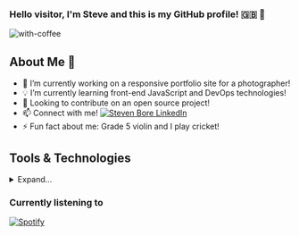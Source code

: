 ### Hello visitor, I'm Steve and this is my GitHub profile! 🇬🇧 👋
![with-coffee](https://img.shields.io/badge/made%20with-%E2%98%95%EF%B8%8F%20coffee-yellow.svg)

## About Me 🧑‍
- 🔨 I’m currently working on a responsive portfolio site for a photographer!
- 💡 I’m currently learning front-end JavaScript and DevOps technologies! 
- 🔎 Looking to contribute on an open source project!
- 📫 Connect with me! [<img alt="Steven Bore LinkedIn" width="22px" src="https://cdn.jsdelivr.net/npm/simple-icons@v3/icons/linkedin.svg" />][linkedin]
- ⚡ Fun fact about me: Grade 5 violin and I play cricket!

## Tools & Technologies
<details>
  <summary> Expand... </summary>
<img align="left" alt="Visual Studio Code" width="26px" src="https://raw.githubusercontent.com/github/explore/80688e429a7d4ef2fca1e82350fe8e3517d3494d/topics/visual-studio-code/visual-studio-code.png" /> Visual Studio Code <br />

<img align="left" alt="HTML5" width="26px" src="https://raw.githubusercontent.com/github/explore/80688e429a7d4ef2fca1e82350fe8e3517d3494d/topics/html/html.png" /> HTML5

<img align="left" alt="CSS3" width="26px" src="https://raw.githubusercontent.com/github/explore/80688e429a7d4ef2fca1e82350fe8e3517d3494d/topics/css/css.png" /> CSS3

<img align="left" alt="JavaScript" width="26px" src="https://raw.githubusercontent.com/github/explore/80688e429a7d4ef2fca1e82350fe8e3517d3494d/topics/javascript/javascript.png" /> JavaScript

<img align="left" alt="React" width="26px" src="https://raw.githubusercontent.com/github/explore/80688e429a7d4ef2fca1e82350fe8e3517d3494d/topics/react/react.png" /> React

<img align="left" alt="MySQL" width="26px" src="https://raw.githubusercontent.com/github/explore/80688e429a7d4ef2fca1e82350fe8e3517d3494d/topics/mysql/mysql.png" /> MySQL

<img align="left" alt="GitHub" width="26px" src="https://raw.githubusercontent.com/github/explore/78df643247d429f6cc873026c0622819ad797942/topics/github/github.png" /> Git Version Control (GitHub, BitBucket)

<img align="left" alt="Terminal" width="26px" src="https://raw.githubusercontent.com/github/explore/80688e429a7d4ef2fca1e82350fe8e3517d3494d/topics/terminal/terminal.png" /> Powershell + Bash scripting

<img align="left" alt="Terminal" width="26px" src="https://upload.wikimedia.org/wikipedia/commons/thumb/9/93/Amazon_Web_Services_Logo.svg/1280px-Amazon_Web_Services_Logo.svg.png" /> AWS

<img align="left" alt="Terminal" width="26px" src="https://www.itopstimes.com/wp-content/uploads/2019/12/favicon-490x490.png" /> Kubernetes (K8s)

<img align="left" alt="Terminal" width="26px" src="https://www.clipartmax.com/png/middle/146-1469802_logo-logo-docker.png" /> Docker + Docker Swarm

<img align="left" alt="Terminal" width="26px" src="https://cloud.google.com/images/social-icon-google-cloud-1200-630.png" /> GCP

<img align="left" alt="Terminal" width="26px" src="https://i.pinimg.com/originals/28/ec/74/28ec7440a57536eebad2931517aa1cce.png" /> Terraform

</details>

### Currently listening to
[![Spotify](https://novatorem.smtbore.vercel.app/api/spotify)](https://open.spotify.com/user/steven83stamford)



[linkedin]: https://www.linkedin.com/in/stevenbore/

